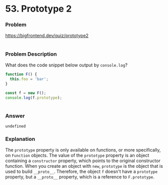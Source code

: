 # 53. Prototype 2

### Problem

https://bigfrontend.dev/quiz/prototype2

#

### Problem Description

What does the code snippet below output by `console.log`?

```js
function F() {
  this.foo = 'bar';
}

const f = new F();
console.log(f.prototype);
```

#

### Answer

```
undefined
```

### Explanation

The `prototype` property is only available on functions, or more specifically, on `Function` objects. The value of the `prototype` property is an object containing a `constructor` property, which points to the original constructor function. When you create an object with `new`, `prototype` is the object that is used to build `__proto__`. Therefore, the object `f` doesn't have a `prototype` property, but a `__proto__` property, which is a reference to `F.prototype`.
